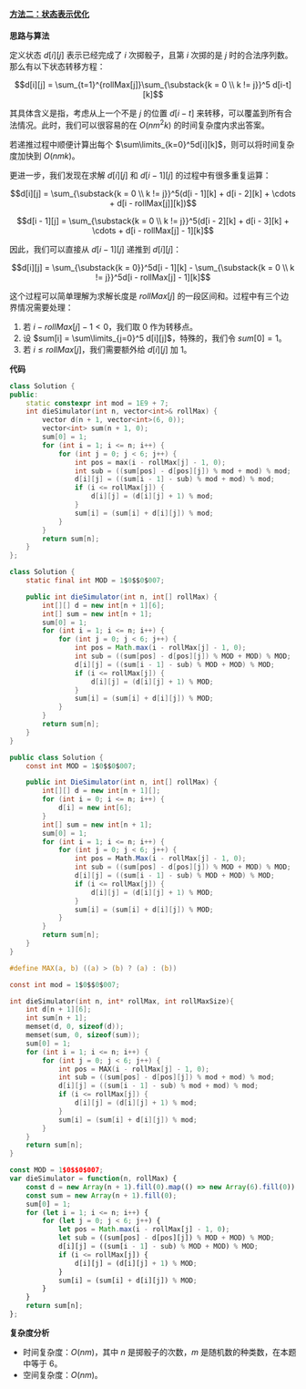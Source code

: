 ﻿#### [方法二：状态表示优化](https://leetcode.cn/problems/dice-roll-simulation/solutions/2102282/zhi-tou-zi-mo-ni-by-leetcode-solution-yg0s/)

**思路与算法**

定义状态 $d[i][j]$ 表示已经完成了 $i$ 次掷骰子，且第 $i$ 次掷的是 $j$ 时的合法序列数。那么有以下状态转移方程：

$$d[i][j] = \sum_{t=1}^{rollMax[j]}\sum_{\substack{k = 0 \\ k != j}}^5 d[i-t][k]$$

其具体含义是指，考虑从上一个不是 $j$ 的位置 $d[i - t]$ 来转移，可以覆盖到所有合法情况。此时，我们可以很容易的在 $O(nm^2k)$ 的时间复杂度内求出答案。

若递推过程中顺便计算出每个 $\sum\limits_{k=0}^5d[i][k]$，则可以将时间复杂度加快到 $O(nmk)$。

更进一步，我们发现在求解 $d[i][j]$ 和 $d[i - 1][j]$ 的过程中有很多重复运算：

$$d[i][j] = \sum_{\substack{k = 0 \\ k != j}}^5(d[i - 1][k] + d[i - 2][k] + \cdots + d[i - rollMax[j]][k])$$

$$d[i - 1][j] = \sum_{\substack{k = 0 \\ k != j}}^5(d[i - 2][k] + d[i - 3][k] + \cdots + d[i - rollMax[j] - 1][k]$$

因此，我们可以直接从 $d[i - 1][j]$ 递推到 $d[i][j]$：

$$d[i][j] = \sum_{\substack{k = 0}}^5d[i - 1][k] - \sum_{\substack{k = 0 \\ k != j}}^5d[i - rollMax[j] - 1][k]$$

这个过程可以简单理解为求解长度是 $rollMax[j]$ 的一段区间和。过程中有三个边界情况需要处理：

1.  若 $i - rollMax[j] - 1 < 0$，我们取 $0$ 作为转移点。
2.  设 $sum[i] = \sum\limits_{j=0}^5 d[i][j]$，特殊的，我们令 $sum[0] = 1$。
3.  若 $i \le rollMax[j]$，我们需要额外给 $d[i][j]$ 加 $1$。

**代码**

```cpp
class Solution {
public:
    static constexpr int mod = 1E9 + 7;
    int dieSimulator(int n, vector<int>& rollMax) {
        vector d(n + 1, vector<int>(6, 0));
        vector<int> sum(n + 1, 0);
        sum[0] = 1;
        for (int i = 1; i <= n; i++) {
            for (int j = 0; j < 6; j++) {
                int pos = max(i - rollMax[j] - 1, 0);
                int sub = ((sum[pos] - d[pos][j]) % mod + mod) % mod;
                d[i][j] = ((sum[i - 1] - sub) % mod + mod) % mod;
                if (i <= rollMax[j]) {
                    d[i][j] = (d[i][j] + 1) % mod;
                }
                sum[i] = (sum[i] + d[i][j]) % mod;
            }
        }
        return sum[n];
    }
};
```

```java
class Solution {
    static final int MOD = 1$0$$0$007;

    public int dieSimulator(int n, int[] rollMax) {
        int[][] d = new int[n + 1][6];
        int[] sum = new int[n + 1];
        sum[0] = 1;
        for (int i = 1; i <= n; i++) {
            for (int j = 0; j < 6; j++) {
                int pos = Math.max(i - rollMax[j] - 1, 0);
                int sub = ((sum[pos] - d[pos][j]) % MOD + MOD) % MOD;
                d[i][j] = ((sum[i - 1] - sub) % MOD + MOD) % MOD;
                if (i <= rollMax[j]) {
                    d[i][j] = (d[i][j] + 1) % MOD;
                }
                sum[i] = (sum[i] + d[i][j]) % MOD;
            }
        }
        return sum[n];
    }
}
```

```csharp
public class Solution {
    const int MOD = 1$0$$0$007;

    public int DieSimulator(int n, int[] rollMax) {
        int[][] d = new int[n + 1][];
        for (int i = 0; i <= n; i++) {
            d[i] = new int[6];
        }
        int[] sum = new int[n + 1];
        sum[0] = 1;
        for (int i = 1; i <= n; i++) {
            for (int j = 0; j < 6; j++) {
                int pos = Math.Max(i - rollMax[j] - 1, 0);
                int sub = ((sum[pos] - d[pos][j]) % MOD + MOD) % MOD;
                d[i][j] = ((sum[i - 1] - sub) % MOD + MOD) % MOD;
                if (i <= rollMax[j]) {
                    d[i][j] = (d[i][j] + 1) % MOD;
                }
                sum[i] = (sum[i] + d[i][j]) % MOD;
            }
        }
        return sum[n];
    }
}
```

```c
#define MAX(a, b) ((a) > (b) ? (a) : (b))

const int mod = 1$0$$0$007;

int dieSimulator(int n, int* rollMax, int rollMaxSize){
    int d[n + 1][6];
    int sum[n + 1];
    memset(d, 0, sizeof(d));
    memset(sum, 0, sizeof(sum));
    sum[0] = 1;
    for (int i = 1; i <= n; i++) {
        for (int j = 0; j < 6; j++) {
            int pos = MAX(i - rollMax[j] - 1, 0);
            int sub = ((sum[pos] - d[pos][j]) % mod + mod) % mod;
            d[i][j] = ((sum[i - 1] - sub) % mod + mod) % mod;
            if (i <= rollMax[j]) {
                d[i][j] = (d[i][j] + 1) % mod;
            }
            sum[i] = (sum[i] + d[i][j]) % mod;
        }
    }
    return sum[n];
}
```

```javascript
const MOD = 1$0$$0$007;
var dieSimulator = function(n, rollMax) {
    const d = new Array(n + 1).fill(0).map(() => new Array(6).fill(0));
    const sum = new Array(n + 1).fill(0);
    sum[0] = 1;
    for (let i = 1; i <= n; i++) {
        for (let j = 0; j < 6; j++) {
            let pos = Math.max(i - rollMax[j] - 1, 0);
            let sub = ((sum[pos] - d[pos][j]) % MOD + MOD) % MOD;
            d[i][j] = ((sum[i - 1] - sub) % MOD + MOD) % MOD;
            if (i <= rollMax[j]) {
                d[i][j] = (d[i][j] + 1) % MOD;
            }
            sum[i] = (sum[i] + d[i][j]) % MOD;
        }
    }
    return sum[n];
};
```

**复杂度分析**

-   时间复杂度：$O(nm)$，其中 $n$ 是掷骰子的次数，$m$ 是随机数的种类数，在本题中等于 $6$。
-   空间复杂度：$O(nm)$。
